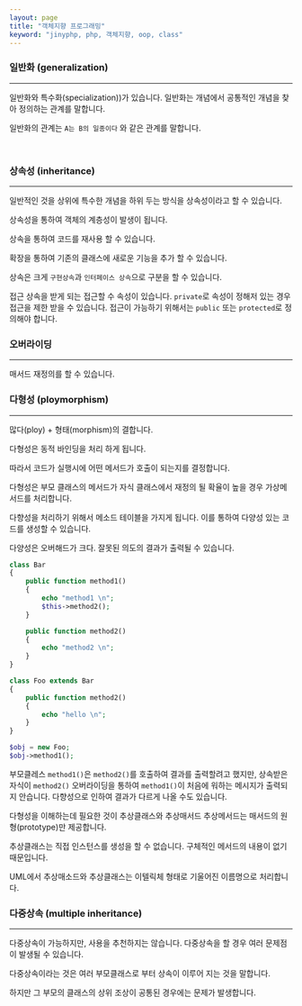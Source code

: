 ```yaml
---
layout: page
title: "객체지향 프로그래밍"
keyword: "jinyphp, php, 객체지향, oop, class"
---
```


### 일반화 (generalization)
---

일반화와 특수화(specialization))가 있습니다.
일반화는 개념에서 공통적인 개념을 찾아 정의하는 관계를 말합니다.

일반화의 관계는 `A는 B의 일종이다` 와 같은 관계를 말합니다.

<br>

### 상속성 (inheritance)
---
일반적인 것을 상위에
특수한 개념을 하위 두는 방식을 상속성이라고 할 수 있습니다.

상속성을 통하여 객체의 계층성이 발생이 됩니다.

상속을 통하여 코드를 재사용 할 수 있습니다. 

확장을 통하여 기존의 클래스에 새로운 기능을 추가 할 수 있습니다.


상속은 크게 `구현상속`과 `인터페이스 상속`으로 구분을 할 수 있습니다.


접근
상속을 받게 되는 접근할 수 속성이 있습니다. `private`로 속성이 정해저 있는 경우 접근을 제한 받을 수 있습니다.
접근이 가능하기 위해서는 `public` 또는 `protected`로 정의해야 합니다.

### 오버라이딩
---
매서드 재정의를 할 수 있습니다.


### 다형성 (ploymorphism)
---

많다(ploy) + 형태(morphism)의 결합니다.

다형성은 동적 바인딩을 처리 하게 됩니다.

따라서 코드가 실행시에 어떤 메서드가 호출이 되는지를 결정합니다.

다형성은 부모 클래스의 메서드가 자식 클래스에서 재정의 될 확율이 높을 경우 가상메서드를 처리합니다.

다향성을 처리하기 위해서 메소드 테이블을 가지게 됩니다. 이를 통하여 다양성 있는 코드를 생성할 수 있습니다.

다양성은 오버해드가 크다. 잘못된 의도의 결과가 출력될 수 있습니다.

```php
class Bar
{
    public function method1()
    {
        echo "method1 \n";
        $this->method2();
    }

    public function method2()
    {
        echo "method2 \n";
    }
}

class Foo extends Bar
{
    public function method2()
    {
        echo "hello \n";
    }
}

$obj = new Foo;
$obj->method1();
```
부모클레스 `method1()`은 `method2()`를 호출하여 결과를 출력할려고 했지만, 상속받은 자식이 `method2()` 오버라이딩을 통하여 `method1()`이 처음에 워하는 메시지가 출력되지 안습니다.
다향성으로 인하여 결과가 다르게 나올 수도 있습니다.



다형성을 이해하는데 필요한 것이 추상클래스와 추상매서드
추상메서드는 매서드의 원형(prototype)만 제공합니다.

추상클래스는 직접 인스턴스를 생성을 할 수 없습니다. 구체적인 메서드의 내용이 없기 때문입니다.

UML에서 추상매소드와 추상클래스는 이텔릭체 형태로 기울어진 이름명으로 처리합니다.



### 다중상속 (multiple inheritance)
---

다중상속이 가능하지만, 사용을 추천하지는 않습니다. 다중상속을 할 경우 여러 문제점이 발생될 수 있습니다.

다중상속이라는 것은 여러 부모클래스로 부터 상속이 이루어 지는 것을 말합니다.

하지만 그 부모의 클래스의 상위 조상이 공통된 경우에는 문제가 발생합니다.




